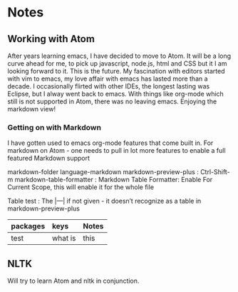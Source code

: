 # Notes

## Working with Atom
After years learning emacs, I have decided to move to Atom. It will be a long curve ahead for me, to pick up javascript, node.js, html and CSS but it I am looking forward to it. This is the future. My fascination with editors started with vim to emacs, my love affair with emacs has lasted more than a decade. I occasionally flirted with other IDEs, the longest lasting was Eclipse, but I alway went back to emacs. With things like org-mode which still is not supported in Atom, there was no leaving emacs.
Enjoying the markdown view!


### Getting on with Markdown
I have gotten used to emacs org-mode features that come built in. For markdown on Atom - one needs to pull in lot more features to enable a full featured Markdown support

markdown-folder
language-markdown
markdown-preview-plus : Ctrl-Shift-m
markdown-table-formatter : Markdown Table Formatter: Enable For Current Scope, this will enable it for the whole file

Table test : The |—| if not given - it doesn’t recognize as a table in markdown-preview-plus

| packages | keys    | Notes |
|:---------|:--------|:------|
| test     | what is | this  |


## NLTK
Will try to learn Atom and nltk in conjunction.

